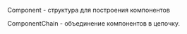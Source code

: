 Component - структура для построения компонентов

ComponentChain - объединение компонентов в цепочку.
